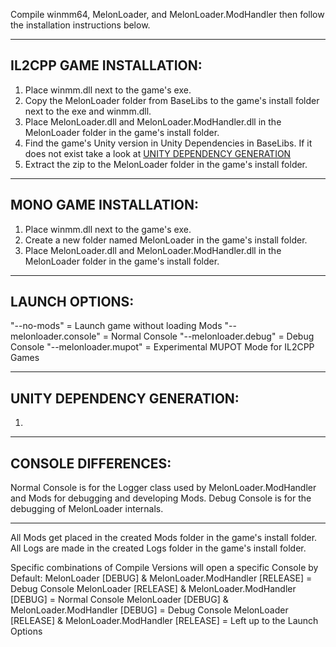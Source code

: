 Compile winmm64, MelonLoader, and MelonLoader.ModHandler then follow the installation instructions below.

---

## IL2CPP GAME INSTALLATION:

1.  Place winmm.dll next to the game's exe.
2.  Copy the MelonLoader folder from BaseLibs to the game's install folder next to the exe and winmm.dll.
3.  Place MelonLoader.dll and MelonLoader.ModHandler.dll in the MelonLoader folder in the game's install folder.
4.  Find the game's Unity version in Unity Dependencies in BaseLibs. If it does not exist take a look at [UNITY DEPENDENCY GENERATION](#UNITY-DEPENDENCY-GENERATION)
5.  Extract the zip to the MelonLoader folder in the game's install folder.

---

## MONO GAME INSTALLATION:

1.  Place winmm.dll next to the game's exe.
2.  Create a new folder named MelonLoader in the game's install folder.
3.  Place MelonLoader.dll and MelonLoader.ModHandler.dll in the MelonLoader folder in the game's install folder.

---

## LAUNCH OPTIONS:

"--no-mods" = Launch game without loading Mods
"--melonloader.console" = Normal Console
"--melonloader.debug" = Debug Console
"--melonloader.mupot" = Experimental MUPOT Mode for IL2CPP Games

---

## UNITY DEPENDENCY GENERATION:

1.

---

## CONSOLE DIFFERENCES:

Normal Console is for the Logger class used by MelonLoader.ModHandler and Mods for debugging and developing Mods.
Debug Console is for the debugging of MelonLoader internals.

---

All Mods get placed in the created Mods folder in the game's install folder.
All Logs are made in the created Logs folder in the game's install folder.

Specific combinations of Compile Versions will open a specific Console by Default:
MelonLoader [DEBUG] & MelonLoader.ModHandler [RELEASE] = Debug Console
MelonLoader [RELEASE] & MelonLoader.ModHandler [DEBUG] = Normal Console
MelonLoader [DEBUG] & MelonLoader.ModHandler [DEBUG] = Debug Console
MelonLoader [RELEASE] & MelonLoader.ModHandler [RELEASE] = Left up to the Launch Options
